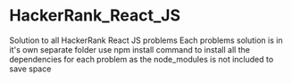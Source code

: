 # HackerRank_React_JS
Solution to all HackerRank React JS problems
Each problems solution is in it's own separate folder
use npm install command to install all the dependencies for each problem as the node_modules is not included to save space
